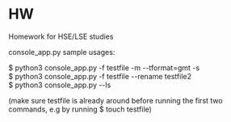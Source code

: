# HW
Homework for HSE/LSE studies

console_app.py sample usages:

$ python3 console_app.py -f testfile -m --tformat=gmt -s  
$ python3 console_app.py -f testfile --rename testfile2  
$ python3 console_app.py --ls  

(make sure testfile is already around before running the first two commands, e.g by running $ touch testfile)
